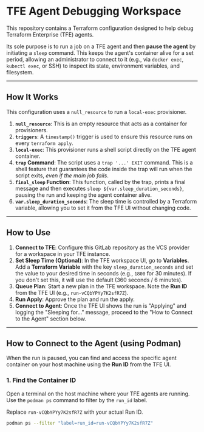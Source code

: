 # TFE Agent Debugging Workspace

This repository contains a Terraform configuration designed to help debug Terraform Enterprise (TFE) agents.

Its sole purpose is to run a job on a TFE agent and then **pause the agent** by initiating a `sleep` command. This keeps the agent's container alive for a set period, allowing an administrator to connect to it (e.g., via `docker exec`, `kubectl exec`, or SSH) to inspect its state, environment variables, and filesystem.

---

## How It Works

This configuration uses a `null_resource` to run a `local-exec` provisioner.

1.  **`null_resource`**: This is an empty resource that acts as a container for provisioners.
2.  **`triggers`**: A `timestamp()` trigger is used to ensure this resource runs on every `terraform apply`.
3.  **`local-exec`**: This provisioner runs a shell script directly on the TFE agent container.
4.  **`trap` Command**: The script uses a `trap '...' EXIT` command. This is a shell feature that guarantees the code inside the trap will run when the script exits, *even if the main job fails*.
5.  **`final_sleep` Function**: This function, called by the trap, prints a final message and then executes `sleep ${var.sleep_duration_seconds}`, pausing the run and keeping the agent container alive.
6.  **`var.sleep_duration_seconds`**: The sleep time is controlled by a Terraform variable, allowing you to set it from the TFE UI without changing code.

---

## How to Use

1.  **Connect to TFE**: Configure this GitLab repository as the VCS provider for a workspace in your TFE instance.
2.  **Set Sleep Time (Optional)**: In the TFE workspace UI, go to **Variables**. Add a **Terraform Variable** with the key `sleep_duration_seconds` and set the value to your desired time in seconds (e.g., `1800` for 30 minutes). If you don't set this, it will use the default (360 seconds / 6 minutes).
3.  **Queue Plan**: Start a new plan in the TFE workspace. Note the **Run ID** from the TFE UI (e.g., `run-vCQbYPYy7K2sfR7Z`).
4.  **Run Apply**: Approve the plan and run the apply.
5.  **Connect to Agent**: Once the TFE UI shows the run is "Applying" and logging the "Sleeping for..." message, proceed to the "How to Connect to the Agent" section below.

---

## How to Connect to the Agent (using Podman)

When the run is paused, you can find and access the specific agent container on your host machine using the **Run ID** from the TFE UI.

### 1. Find the Container ID

Open a terminal on the host machine where your TFE agents are running. Use the `podman ps` command to filter by the `run_id` label.

Replace `run-vCQbYPYy7K2sfR7Z` with your actual Run ID.

```sh
podman ps --filter "label=run_id=run-vCQbYPYy7K2sfR7Z"
